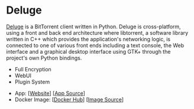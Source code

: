 # Deluge

[Deluge](http://deluge-torrent.org/) is a BitTorrent client written in Python. Deluge is cross-platform, using a front and back end architecture where libtorrent, a software library written in C++ which provides the application's networking logic, is connected to one of various front ends including a text console, the Web interface and a graphical desktop interface using GTK+ through the project's own Python bindings.

* Full Encryption
* WebUI
* Plugin System


- App: [[Website](https://docs.linuxserver.io/images/docker-deluge)] [[App Source](https://github.com/linuxserver/docker-deluge)]
- Docker Image: [[Docker Hub](https://hub.docker.com/)] [[Image Source](https://hub.docker.com/r/linuxserver/deluge/)]
